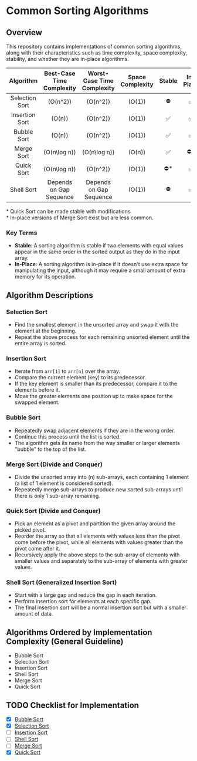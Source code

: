 # Common Sorting Algorithms

## Overview

This repository contains implementations of common sorting algorithms, along with their characteristics such as time complexity, space complexity, stability, and whether they are in-place algorithms.

|   Algorithm    | Best-Case Time Complexity | Worst-Case Time Complexity | Space Complexity | Stable | In-Place |
| :------------: | :-----------------------: | :------------------------: | :--------------: | :----: | :------: |
| Selection Sort |          \(O(n^2)\)       |          \(O(n^2)\)        |       \(O(1)\)   |   ⛔    |    ✅     |
| Insertion Sort |          \(O(n)\)         |          \(O(n^2)\)        |       \(O(1)\)   |   ✅    |    ✅     |
|  Bubble Sort   |          \(O(n)\)         |          \(O(n^2)\)        |       \(O(1)\)   |   ✅    |    ✅     |
|   Merge Sort   |         \(O(n\log n)\)    |         \(O(n\log n)\)     |       \(O(n)\)   |   ✅    |    ⛔*    |
|   Quick Sort   |         \(O(n\log n)\)    |          \(O(n^2)\)        |       \(O(1)\)   |   ⛔*   |    ✅     |
|   Shell Sort   |    Depends on Gap Sequence |    Depends on Gap Sequence |       \(O(1)\)   |   ⛔    |    ✅     |

\* Quick Sort can be made stable with modifications.  
\* In-place versions of Merge Sort exist but are less common.

### Key Terms

- **Stable**: A sorting algorithm is stable if two elements with equal values appear in the same order in the sorted output as they do in the input array.
- **In-Place**: A sorting algorithm is in-place if it doesn't use extra space for manipulating the input, although it may require a small amount of extra memory for its operation.

## Algorithm Descriptions

### Selection Sort
- Find the smallest element in the unsorted array and swap it with the element at the beginning.
- Repeat the above process for each remaining unsorted element until the entire array is sorted.

### Insertion Sort
- Iterate from `arr[1]` to `arr[n]` over the array.
- Compare the current element (key) to its predecessor.
- If the key element is smaller than its predecessor, compare it to the elements before it.
- Move the greater elements one position up to make space for the swapped element.

### Bubble Sort
- Repeatedly swap adjacent elements if they are in the wrong order.
- Continue this process until the list is sorted.
- The algorithm gets its name from the way smaller or larger elements "bubble" to the top of the list.

### Merge Sort (Divide and Conquer)
- Divide the unsorted array into \(n\) sub-arrays, each containing 1 element (a list of 1 element is considered sorted).
- Repeatedly merge sub-arrays to produce new sorted sub-arrays until there is only 1 sub-array remaining.

### Quick Sort (Divide and Conquer)
- Pick an element as a pivot and partition the given array around the picked pivot.
- Reorder the array so that all elements with values less than the pivot come before the pivot, while all elements with values greater than the pivot come after it.
- Recursively apply the above steps to the sub-array of elements with smaller values and separately to the sub-array of elements with greater values.

### Shell Sort (Generalized Insertion Sort)
- Start with a large gap and reduce the gap in each iteration.
- Perform insertion sort for elements at each specific gap.
- The final insertion sort will be a normal insertion sort but with a smaller amount of data.

## Algorithms Ordered by Implementation Complexity (General Guideline)
- Bubble Sort
- Selection Sort
- Insertion Sort
- Shell Sort
- Merge Sort
- Quick Sort

## TODO Checklist for Implementation

- [x] [Bubble Sort](./bubblesort.c)
- [x] [Selection Sort](./selectionsort.c)
- [ ] [Insertion Sort](./insertionsort.c)
- [ ] [Shell Sort](./shellsort.c)
- [ ] [Merge Sort](./mergesort.c)
- [x] [Quick Sort](./quicksort.c)